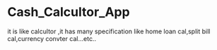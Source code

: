 # Cash_Calcultor_App
it is like calcultor ,it has many specification like home loan cal,split bill cal,currency convter cal...etc..
